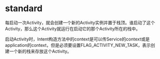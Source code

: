 # standard

每启动一次Activity，就会创建一个新的Activity实例并置于栈顶。谁启动了这个Activity，那么这个Activity就运行在启动它的那个Activity所在的栈中。

启动Activity时，Intent构造方法中的context是可以传Service的context或是application的context，但是必须要设置FLAG_ACTIVITY_NEW_TASK，表示创建一个新的栈来存放这个Activity。